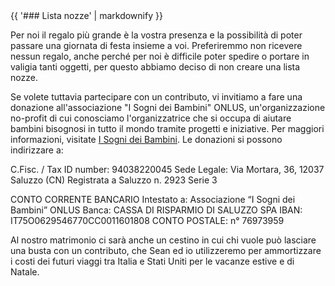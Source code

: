 <div class="heading">
<div class="text_line left"></div>
{{ '### Lista nozze' | markdownify }}
<div class="text_line right"></div>
</div>

  Per noi il regalo più grande è la vostra presenza e la possibilità di poter passare una giornata di festa insieme a voi.
  Preferiremmo non ricevere nessun regalo, anche perché per noi è difficile poter spedire o portare in valigia tanti oggetti, per questo abbiamo deciso di non creare una lista nozze.
  
  Se volete tuttavia partecipare con un contributo, vi invitiamo a fare una donazione all'associazione "I Sogni dei Bambini" ONLUS, un'organizzazione no-profit di cui conosciamo l'organizzatrice che si occupa di aiutare bambini bisognosi in tutto il mondo tramite progetti e iniziative. Per maggiori informazioni, visitate [I Sogni dei Bambini](http://www.isognideibambini.it/).
  Le donazioni si possono indirizzare a:

C.Fisc. / Tax ID number: 94038220045
Sede Legale: Via Mortara, 36, 12037 Saluzzo (CN) 
Registrata a Saluzzo n. 2923 Serie 3 

CONTO CORRENTE BANCARIO 
Intestato a: Associazione “I Sogni dei Bambini” ONLUS 
Banca: CASSA DI RISPARMIO DI SALUZZO SPA 
IBAN: IT75O0629546770CC0011601808 
CONTO POSTALE: n° 76973959 

Al nostro matrimonio ci sarà anche un cestino in cui chi vuole può lasciare una busta con un contributo, che Sean ed io utilizzeremo per ammortizzare i costi dei futuri viaggi tra Italia e Stati Uniti per le vacanze estive e di Natale.



